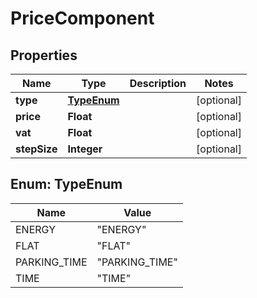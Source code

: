 # PriceComponent

## Properties
Name | Type | Description | Notes
------------ | ------------- | ------------- | -------------
**type** | [**TypeEnum**](#TypeEnum) |  |  [optional]
**price** | **Float** |  |  [optional]
**vat** | **Float** |  |  [optional]
**stepSize** | **Integer** |  |  [optional]

<a name="TypeEnum"></a>
## Enum: TypeEnum
Name | Value
---- | -----
ENERGY | &quot;ENERGY&quot;
FLAT | &quot;FLAT&quot;
PARKING_TIME | &quot;PARKING_TIME&quot;
TIME | &quot;TIME&quot;
